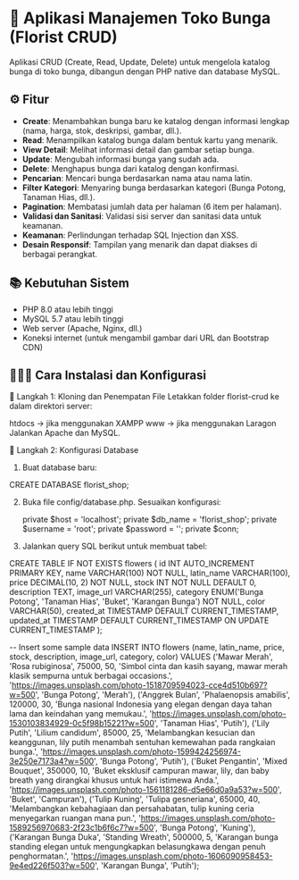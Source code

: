 # 💐 Aplikasi Manajemen Toko Bunga (Florist CRUD)

Aplikasi CRUD (Create, Read, Update, Delete) untuk mengelola katalog bunga di toko bunga, dibangun dengan PHP native dan database MySQL.

## ⚙️ Fitur

- **Create**: Menambahkan bunga baru ke katalog dengan informasi lengkap (nama, harga, stok, deskripsi, gambar, dll.).
- **Read**: Menampilkan katalog bunga dalam bentuk kartu yang menarik.
- **View Detail**: Melihat informasi detail dan gambar setiap bunga.
- **Update**: Mengubah informasi bunga yang sudah ada.
- **Delete**: Menghapus bunga dari katalog dengan konfirmasi.
- **Pencarian**: Mencari bunga berdasarkan nama atau nama latin.
- **Filter Kategori**: Menyaring bunga berdasarkan kategori (Bunga Potong, Tanaman Hias, dll.).
- **Pagination**: Membatasi jumlah data per halaman (6 item per halaman).
- **Validasi dan Sanitasi**: Validasi sisi server dan sanitasi data untuk keamanan.
- **Keamanan**: Perlindungan terhadap SQL Injection dan XSS.
- **Desain Responsif**: Tampilan yang menarik dan dapat diakses di berbagai perangkat.

## 📚 Kebutuhan Sistem

- PHP 8.0 atau lebih tinggi
- MySQL 5.7 atau lebih tinggi
- Web server (Apache, Nginx, dll.)
- Koneksi internet (untuk mengambil gambar dari URL dan Bootstrap CDN)

## 👩🏻‍💻 Cara Instalasi dan Konfigurasi

🧩 Langkah 1: Kloning dan Penempatan File
Letakkan folder florist-crud ke dalam direktori server:

htdocs → jika menggunakan XAMPP
www → jika menggunakan Laragon
Jalankan Apache dan MySQL.

🧩 Langkah 2: Konfigurasi Database
1. Buat database baru:

CREATE DATABASE florist_shop;

2. Buka file config/database.php. Sesuaikan konfigurasi:

    private $host = 'localhost';
    private $db_name = 'florist_shop';
    private $username = 'root';
    private $password = '';
    private $conn;

3. Jalankan query SQL berikut untuk membuat tabel:

CREATE TABLE IF NOT EXISTS flowers (
    id INT AUTO_INCREMENT PRIMARY KEY,
    name VARCHAR(100) NOT NULL,
    latin_name VARCHAR(100),
    price DECIMAL(10, 2) NOT NULL,
    stock INT NOT NULL DEFAULT 0,
    description TEXT,
    image_url VARCHAR(255),
    category ENUM('Bunga Potong', 'Tanaman Hias', 'Buket', 'Karangan Bunga') NOT NULL,
    color VARCHAR(50),
    created_at TIMESTAMP DEFAULT CURRENT_TIMESTAMP,
    updated_at TIMESTAMP DEFAULT CURRENT_TIMESTAMP ON UPDATE CURRENT_TIMESTAMP
);

-- Insert some sample data
INSERT INTO flowers (name, latin_name, price, stock, description, image_url, category, color) VALUES
('Mawar Merah', 'Rosa rubiginosa', 75000, 50, 'Simbol cinta dan kasih sayang, mawar merah klasik sempurna untuk berbagai occasions.', 'https://images.unsplash.com/photo-1518709594023-cce4d510b697?w=500', 'Bunga Potong', 'Merah'),
('Anggrek Bulan', 'Phalaenopsis amabilis', 120000, 30, 'Bunga nasional Indonesia yang elegan dengan daya tahan lama dan keindahan yang memukau.', 'https://images.unsplash.com/photo-1530103834929-0c5f98b15221?w=500', 'Tanaman Hias', 'Putih'),
('Lily Putih', 'Lilium candidum', 85000, 25, 'Melambangkan kesucian dan keanggunan, lily putih menambah sentuhan kemewahan pada rangkaian bunga.', 'https://images.unsplash.com/photo-1599424256974-3e250e7173a4?w=500', 'Bunga Potong', 'Putih'),
('Buket Pengantin', 'Mixed Bouquet', 350000, 10, 'Buket eksklusif campuran mawar, lily, dan baby breath yang dirangkai khusus untuk hari istimewa Anda.', 'https://images.unsplash.com/photo-1561181286-d5e66d0a9a53?w=500', 'Buket', 'Campuran'),
('Tulip Kuning', 'Tulipa gesneriana', 65000, 40, 'Melambangkan kebahagiaan dan persahabatan, tulip kuning ceria menyegarkan ruangan mana pun.', 'https://images.unsplash.com/photo-1589256970683-2f23c1b6f6c7?w=500', 'Bunga Potong', 'Kuning'),
('Karangan Bunga Duka', 'Standing Wreath', 500000, 5, 'Karangan bunga standing elegan untuk mengungkapkan belasungkawa dengan penuh penghormatan.', 'https://images.unsplash.com/photo-1606090958453-9e4ed226f503?w=500', 'Karangan Bunga', 'Putih');
